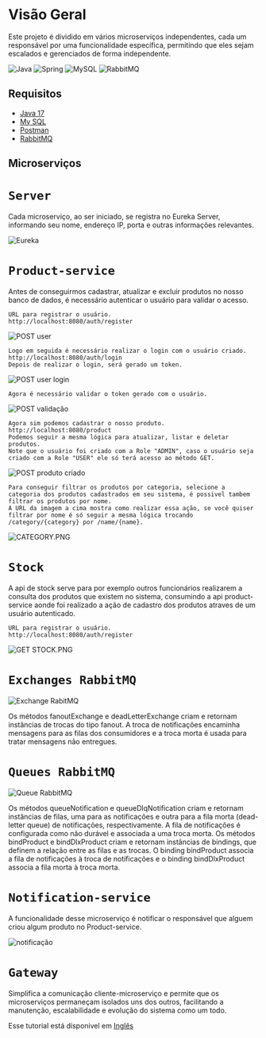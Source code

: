 # Visão Geral
Este projeto é dividido em vários microserviços independentes, cada um responsável por uma funcionalidade específica, permitindo que eles sejam escalados e gerenciados de forma independente.

![Java](https://img.shields.io/badge/java-%23ED8B00.svg?style=for-the-badge&logo=openjdk&logoColor=white) ![Spring](https://img.shields.io/badge/spring-%236DB33F.svg?style=for-the-badge&logo=spring&logoColor=white) ![MySQL](https://img.shields.io/badge/mysql-%2300f.svg?style=for-the-badge&logo=mysql&logoColor=white) ![RabbitMQ](https://img.shields.io/badge/Rabbitmq-FF6600?style=for-the-badge&logo=rabbitmq&logoColor=white)


## Requisitos
- [Java 17](https://www.oracle.com/java/technologies/downloads/#jdk17-windows)
- [My SQL](https://www.mysql.com/downloads/)
- [Postman](https://www.postman.com/downloads)
- [RabbitMQ](https://www.rabbitmq.com/download.html)

## Microserviços

# `Server`

Cada microserviço, ao ser iniciado, se registra no Eureka Server, informando seu nome, endereço IP, porta e outras informações relevantes.

![Eureka](https://github.com/Viniciu-s/microservices/assets/84327394/a887792a-0bc2-425d-80ba-eae78f6803b8)


# `Product-service`

Antes de conseguirmos cadastrar, atualizar e excluir produtos no nosso banco de dados, é necessário autenticar o usuário para validar o acesso.


```
URL para registrar o usuário.
http://localhost:8080/auth/register
```
![POST user](https://github.com/Viniciu-s/microservices/assets/84327394/c3da089c-c65e-48ef-8f1f-71a539bd4b12)

```
Logo em seguida é necessário realizar o login com o usuário criado.
http://localhost:8080/auth/login
Depois de realizar o login, será gerado um token.
```
![POST user login](https://github.com/Viniciu-s/microservices/assets/84327394/019e3da0-d73b-408f-8f91-771137390f45)

```
Agora é necessário validar o token gerado com o usuário.
```
![POST validação](https://github.com/Viniciu-s/microservices/assets/84327394/944de9ab-183c-44fc-b80e-a4f456e401df)

```
Agora sim podemos cadastrar o nosso produto.
http://localhost:8080/product
Podemos seguir a mesma lógica para atualizar, listar e deletar produtos.
Note que o usuário foi criado com a Role "ADMIN", caso o usuário seja criado com a Role "USER" ele só terá acesso ao método GET.
```
![POST produto criado](https://github.com/Viniciu-s/microservices/assets/84327394/813e0c50-4584-49d9-bcd7-fd878cc829b7)

```
Para conseguir filtrar os produtos por categoria, selecione a categoria dos produtos cadastrados em seu sistema, é possivel tambem filtrar os produtos por nome.
A URL da imagem a cima mostra como realizar essa ação, se você quiser filtrar por nome é só seguir a mesma lógica trocando /category/{category} por /name/{name}.
```
![CATEGORY.PNG](..%2Fread.me%2FMICROSERVICES%2FCATEGORY.PNG)


# `Stock`
A api de stock serve para por exemplo outros funcionários realizarem a consulta dos produtos que existem no sistema, consumindo a api product-service aonde foi realizado a ação de cadastro dos produtos atraves de um usuário autenticado.

```
URL para registrar o usuário.
http://localhost:8080/auth/register
```
![GET STOCK.PNG](..%2Fread.me%2FMICROSERVICES%2FGET%20STOCK.PNG)


# `Exchanges RabbitMQ`

![Exchange RabitMQ](https://github.com/Viniciu-s/microservices/assets/84327394/45d67cf2-0933-4174-897a-4f6cac8aceae)

Os métodos fanoutExchange e deadLetterExchange criam e retornam instâncias de trocas do tipo fanout. A troca de notificações encaminha mensagens para as filas dos consumidores e a troca morta é usada para tratar mensagens não entregues.


# `Queues RabbitMQ`

![Queue RabbitMQ](https://github.com/Viniciu-s/microservices/assets/84327394/c110f0f6-935e-45e3-91e0-ae7093065693)

Os métodos queueNotification e queueDlqNotification criam e retornam instâncias de filas, uma para as notificações e outra para a fila morta (dead-letter queue) de notificações, respectivamente. A fila de notificações é configurada como não durável e associada a uma troca morta.
Os métodos bindProduct e bindDlxProduct criam e retornam instâncias de bindings, que definem a relação entre as filas e as trocas. O binding bindProduct associa a fila de notificações à troca de notificações e o binding bindDlxProduct associa a fila morta à troca morta.

# `Notification-service`

A funcionalidade desse microserviço é notificar o responsável que alguem criou algum produto no Product-service.

![notificação](https://github.com/Viniciu-s/microservices/assets/84327394/6ffe82f5-bf4c-4d42-897c-79605bffdb3d)



# `Gateway`

Simplifica a comunicação cliente-microserviço e permite que os microserviços permaneçam isolados uns dos outros, facilitando a manutenção, escalabilidade e evolução do sistema como um todo.

Esse tutorial está disponivel em [Inglês](README.md)

